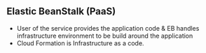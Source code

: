 Elastic BeanStalk (PaaS)
---

- User of the service provides the application code & EB handles infrastructure environment to be build around the application
- Cloud Formation is Infrastructure as a code.
